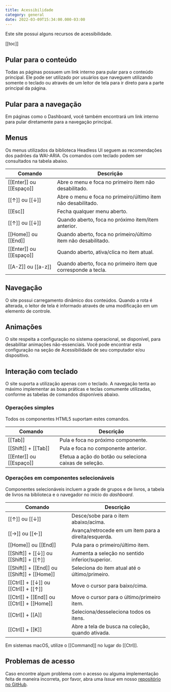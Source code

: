 ```yaml
---
title: Acessibilidade
category: general
date: 2022-03-09T15:34:00.000-03:00
---
```


Este site possui alguns recursos de acessibilidade.

[[toc]]

## Pular para o conteúdo

Todas as páginas possuem um link interno para pular para
o conteúdo principal. Ele pode ser utilizado por usuários
que naveguem utilizando somente o teclado ou através de um
leitor de tela para ir direto para a parte principal da página.

## Pular para a navegação

Em páginas como o Dashboard, você também encontrará um link
interno para pular diretamente para a navegação principal.

## Menus

Os menus utilizados da biblioteca Headless UI seguem as recomendações
dos padrões da WAI-ARIA. Os comandos com teclado podem ser consultados
na tabela abaixo.

| Comando                 | Descrição                                                     |
| ----------------------- | ------------------------------------------------------------- |
| [[Enter]] ou [[Espaço]] | Abre o menu e foca no primeiro item não desabilitado.         |
| [[↑]] ou [[↓]]          | Abre o menu e foca no primeiro/último item não desabilitado.  |
| [[Esc]]                 | Fecha qualquer menu aberto.                                   |
| [[↑]] ou [[↓]]          | Quando aberto, foca no próximo item/item anterior.            |
| [[Home]] ou [[End]]     | Quando aberto, foca no primeiro/último item não desabilitado. |
| [[Enter]] ou [[Espaço]] | Quando aberto, ativa/clica no item atual.                     |
| [[A-Z]] ou [[a-z]]      | Quando aberto, foca no primeiro item que corresponde a tecla. |

## Navegação

O site possui carregamento dinâmico dos conteúdos. Quando
a rota é alterada, o leitor de tela é informado através de uma
modificação em um elemento de controle.

## Animações

O site respeita a configuração no sistema operacional, se disponível,
para desabilitar animações não-essenciais. Você pode encontrar
esta configuração na seção de Acessibilidade de seu computador
e/ou dispositivo.

## Interação com teclado

O site suporta a utilização apenas com o teclado. A navegação tenta
ao máximo implementar as boas práticas e teclas comumente utilizadas,
conforme as tabelas de comandos disponíveis abaixo.

### Operações simples

Todos os componentes HTML5 suportam estes comandos.

| Comando                 | Descrição                                              |
| ----------------------- | ------------------------------------------------------ |
| [[Tab]]                 | Pula e foca no próximo componente.                     |
| [[Shift]] + [[Tab]]     | Pula e foca no componente anterior.                    |
| [[Enter]] ou [[Espaço]] | Efetua a ação do botão ou seleciona caixas de seleção. |

### Operações em componentes selecionáveis

Componentes selecionáveis incluem a grade de grupos e de livros, a tabela
de livros na biblioteca e o navegador no início do *dashboard*.

| Comando                                     | Descrição                                            |
| ------------------------------------------- | ---------------------------------------------------- |
| [[↑]] ou [[↓]]                              | Desce/sobe para o item abaixo/acima.                 |
| [[→]] ou [[←]]                              | Avança/retrocede em um item para a direita/esquerda. |
| [[Home]] ou [[End]]                         | Pula para o primeiro/último item.                    |
| [[Shift]] + [[↓]] ou [[Shift]] + [[↑]]      | Aumenta a seleção no sentido inferior/superior.      |
| [[Shift]] + [[End]] ou [[Shift]] + [[Home]] | Seleciona do item atual até o último/primeiro.       |
| [[Ctrl]] + [[↓]] ou [[Ctrl]] + [[↑]]        | Move o cursor para baixo/cima.                       |
| [[Ctrl]] + [[End]] ou [[Ctrl]] + [[Home]]   | Move o cursor para o último/primeiro item.           |
| [[Ctrl]] + [[A]]                            | Seleciona/desseleciona todos os itens.               |
| [[Ctrl]] + [[K]]                            | Abre a tela de busca na coleção, quando ativada.     |

Em sistemas macOS, utilize o [[Command]] no lugar do [[Ctrl]].

## Problemas de acesso

Caso encontre algum problema com o acesso ou alguma implementação
feita de maneira incorreta, por favor, abra uma *Issue* em nosso
[repositório no GitHub].

[repositório no GitHub]: https://github.com/alessandrojean/toshokan/issues/new/choose
